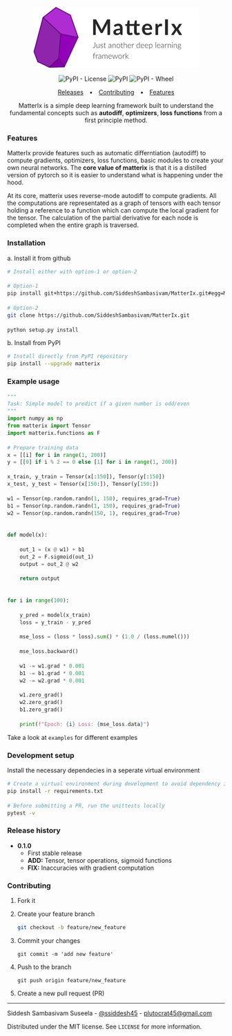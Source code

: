 <p align="center">
    <img src="https://raw.githubusercontent.com/SiddeshSambasivam/MatterIx/master/assets/Logo.png?token=AKHFPP5DPO3RQLN3NBTHJGDA4DBL6" />
</p>
<p align="center">
    <img alt="PyPI - License" src="https://img.shields.io/pypi/l/Matterix">
    <img alt="PyPI" src="https://img.shields.io/pypi/v/Matterix">
    <img alt="PyPI - Wheel" src="https://img.shields.io/pypi/wheel/MatterIx">
</p>

<p align="center">
  <a style="padding: 0 10px;" target="#" href="#releases">Releases</a> • 
  <a style="padding: 0 10px;" href="#contributing">Contributing</a> • 
  <a style="padding: 0 10px;" href="#features">Features</a>
</p>

<p align="center">
MatterIx is a simple deep learning framework built to understand the fundamental concepts such as <b>autodiff</b>, <b>optimizers</b>, <b>loss functions</b> from a first principle method.
</p>

<h3 style="font-weight:bold">Features</h3>
MatterIx provide features such as automatic differntiation (autodiff) to compute gradients, optimizers, loss functions, basic modules to create your own neural networks. The <b>core value of matterix</b> is that it is a distilled version of pytorch so it is easier to understand what is happening under the hood.

At its core, matterix uses reverse-mode autodiff to compute gradients. All the computations are representated as a graph of tensors with each tensor holding a reference to a function which can compute the local gradient for the tensor. The calculation of the partial derivative for each node is completed when the entire graph is traversed.

<h3 style="font-weight:bold">Installation</h3>
a. Install it from github

```bash
# Install either with option-1 or option-2

# Option-1
pip install git+https://github.com/SiddeshSambasivam/MatterIx.git#egg=MatterIx

# Option-2
git clone https://github.com/SiddeshSambasivam/MatterIx.git

python setup.py install

```

b. Install from PyPI

```bash
# Install directly from PyPI repository
pip install --upgrade matterix
```

<h3 style="font-weight:bold">Example usage</h3>

```python
"""
Task: Simple model to predict if a given number is odd/even
"""
import numpy as np
from matterix import Tensor
import matterix.functions as F

# Prepare training data
x = [[i] for i in range(1, 200)]
y = [[0] if i % 2 == 0 else [1] for i in range(1, 200)]

x_train, y_train = Tensor(x[:150]), Tensor(y[:150])
x_test, y_test = Tensor(x[150:]), Tensor(y[150:])

w1 = Tensor(np.random.randn(1, 150), requires_grad=True)
b1 = Tensor(np.random.randn(1, 150), requires_grad=True)
w2 = Tensor(np.random.randn(150, 1), requires_grad=True)


def model(x):

    out_1 = (x @ w1) + b1
    out_2 = F.sigmoid(out_1)
    output = out_2 @ w2

    return output


for i in range(100):

    y_pred = model(x_train)
    loss = y_train - y_pred

    mse_loss = (loss * loss).sum() * (1.0 / (loss.numel()))

    mse_loss.backward()

    w1 -= w1.grad * 0.001
    b1 -= b1.grad * 0.001
    w2 -= w2.grad * 0.001

    w1.zero_grad()
    w2.zero_grad()
    b1.zero_grad()

    print(f"Epoch: {i} Loss: {mse_loss.data}")

```

Take a look at `examples` for different examples

<h3 style="font-weight:bold">Development setup</h3>

Install the necessary dependecies in a seperate virtual environment

```bash
# Create a virtual environment during development to avoid dependency issues
pip install -r requirements.txt

# Before submitting a PR, run the unittests locally
pytest -v
```

<h3 style="font-weight:bold" id="releases">Release history</h3>

-   **0.1.0**
    -   First stable release
    -   **ADD:** Tensor, tensor operations, sigmoid functions
    -   **FIX:** Inaccuracies with gradient computation

<h3 style="font-weight:bold" id="contributing">Contributing</h3>

1. Fork it

2. Create your feature branch

    ```bash
    git checkout -b feature/new_feature
    ```

3. Commit your changes

    ```
    git commit -m 'add new feature'
    ```

4. Push to the branch

    ```
    git push origin feature/new_feature
    ```

5. Create a new pull request (PR)

---

Siddesh Sambasivam Suseela - [@ssiddesh45](https://twitter.com/ssiddesh45) - plutocrat45@gmail.com

Distributed under the MIT license. See `LICENSE` for more information.
